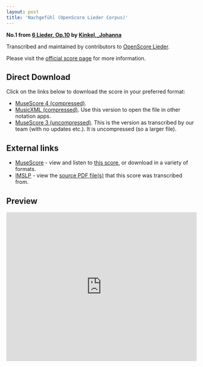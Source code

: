 ```yaml
---
layout: post
title: 'Nachgefühl (OpenScore Lieder Corpus)'
---
```


__No.1 from [6 Lieder, Op.10](https://fourscoreandmore.org/openscore/lieder/Kinkel,_Johanna/6_Lieder,_Op.10/) by [Kinkel,_Johanna](https://fourscoreandmore.org/openscore/lieder/Kinkel,_Johanna)__

Transcribed and maintained by contributors to [OpenScore Lieder].

Please visit the [official score page] for more information.

[official score page]: https://musescore.com/openscore-lieder-corpus/scores/6177220
[OpenScore Lieder]: https://musescore.com/openscore-lieder-corpus

## Direct Download

Click on the links below to download the score in your preferred format:
- [MuseScore 4 (compressed)](https://github.com/openscore/lieder/blob/main/scores/Kinkel,_Johanna/6_Lieder,_Op.10/1_Nachgefühl/lc6177220.mscz?raw=true).
- [MusicXML (compressed)](https://github.com/openscore/lieder/blob/main/scores/Kinkel,_Johanna/6_Lieder,_Op.10/1_Nachgefühl/lc6177220.mxl?raw=true). Use this version to open the file in other notation apps.
- [MuseScore 3 (uncompressed)](https://github.com/openscore/lieder/blob/main/scores/Kinkel,_Johanna/6_Lieder,_Op.10/1_Nachgefühl/lc6177220.mscx?raw=true). This is the version as transcribed by our team (with no updates etc.). It is uncompressed (so a larger file).

## External links

- [MuseScore] - view and listen to [this score][MuseScore], or download in a variety of formats.
- [IMSLP] - view the [source PDF file(s)][IMSLP] that this score was transcribed from.

[MuseScore]: https://musescore.com/score/6177220
[IMSLP]: https://imslp.org/wiki/Special:ReverseLookup/618113

## Preview

<iframe width="100%" height="394" src="https://musescore.com/openscore-lieder-corpus/scores/6177220/embed" frameborder="0" allowfullscreen allow="autoplay; fullscreen"></iframe>

